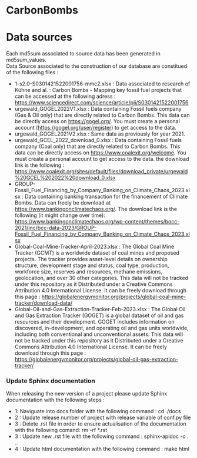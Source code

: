 # CarbonBombs



# Data sources
Each md5sum associated to source data has been generated in md5sum_values.<br>
Data Source associated to the construction of our database are constitued of the following files :
- 1-s2.0-S0301421522001756-mmc2.xlsx : Data associated to research of Kühne and al. : Carbon Bombs - Mapping key fossil fuel projects that can be accessed at the following adress : https://www.sciencedirect.com/science/article/pii/S0301421522001756
- urgewald_GOGEL2022V1.xlsx : Data containing Fossil fuels company (Gas & Oil only) that are directly related to Carbon Bombs. This data can be directly access on https://gogel.org/. You must create a personal account (https://gogel.org/user/register) to get access to the data.
- urgewald_GOGEL2021V2.xlsx : Same data as previously for year 2021.
- urgewald_GCEL_2022_download_0.xlsx : Data containing Fossil fuels company (Coal only) that are directly related to Carbon Bombs. This data can be directly access on https://www.coalexit.org/welcome. You must create a personal account to get access to the data. the download link is the following : https://www.coalexit.org/sites/default/files/download_private/urgewald%20GCEL%202022%20download_0.xlsx
- GROUP-Fossil_Fuel_Financing_by_Company_Banking_on_Climate_Chaos_2023.xlsx : Data containing banking transaction for the financement of Climate Bombs. Data can freely be download at https://www.bankingonclimatechaos.org/. The download link is the following (it might change over time): https://www.bankingonclimatechaos.org/wp-content/themes/bocc-2021/inc/bcc-data-2023/GROUP-Fossil_Fuel_Financing_by_Company_Banking_on_Climate_Chaos_2023.xlsx
- Global-Coal-Mine-Tracker-April-2023.xlsx : The Global Coal Mine Tracker (GCMT) is a worldwide dataset of coal mines and proposed projects. The tracker provides asset-level details on ownership structure, development stage and status, coal type, production, workforce size, reserves and resources, methane emissions, geolocation, and over 30 other categories. This data will not be tracked under this repository as it Distributed under a Creative Commons Attribution 4.0 International License. It can be freely download through this page : https://globalenergymonitor.org/projects/global-coal-mine-tracker/download-data/
- Global-Oil-and-Gas-Extraction-Tracker-Feb-2023.xlsx : The Global Oil and Gas Extraction Tracker (GOGET) is a global dataset of oil and gas resources and their development. GOGET includes information on discovered, in-development, and operating oil and gas units worldwide, including both conventional and unconventional assets. This data will not be tracked under this repository as it Distributed under a Creative Commons Attribution 4.0 International License. It can be freely download through this page : https://globalenergymonitor.org/projects/global-oil-gas-extraction-tracker/


### Update Sphinx documentation

When releasing the new version of a project please update Sphinx documentation with the following steps :
- 1: Naviguate into docs folder with the following command : cd ./docs
- 2 : Update release number of project with release variable of conf.py file
- 3 : Delete .rst file in order to ensure actualisation of the documentation with the following comand: rm -rf *.rst
- 3 : Update new .rst file with the following command : sphinx-apidoc -o . ..
- 4 : Update html documentation with the following command : make html


